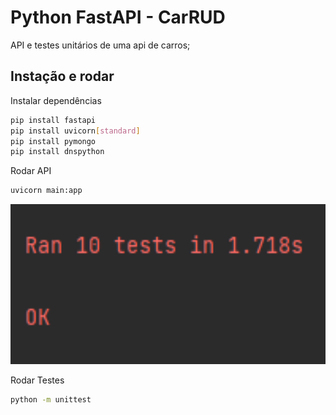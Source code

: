 # Python FastAPI - CarRUD

API e testes unitários de uma api de carros;

## Instação e rodar

Instalar dependências

```bash
pip install fastapi
pip install uvicorn[standard]
pip install pymongo
pip install dnspython
```

Rodar API

```bash
uvicorn main:app
```
<p align="center">
  <img height="256" src="assets_images/image.PNG" />
</p>

Rodar Testes

```bash
python -m unittest
```
